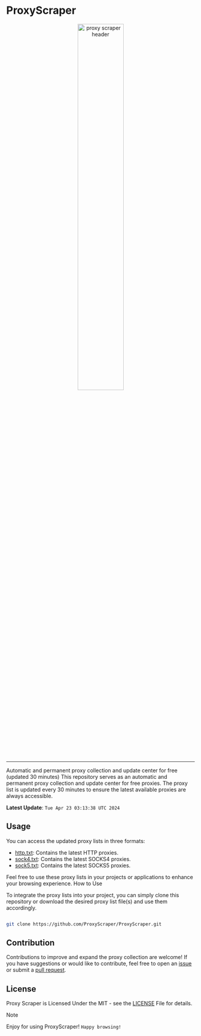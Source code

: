 
# ProxyScraper


<div style="text-align: center; pedding: 6px; margin: 6px;">
    <a href="#" title="Proxy Scraper Download Free Proxy List">
        <img src="https://raw.githubusercontent.com/ProxyScraper/ProxyScraper/main/.github/workflows/Proxy-Scraper.png" alt="proxy scraper header" style="width: 50%;">
    </a>
</div>

---

Automatic and permanent proxy collection and update center for free (updated 30 minutes)
This repository serves as an automatic and permanent proxy collection and update center for free proxies. The proxy list is updated every 30 minutes to ensure the latest available proxies are always accessible.



**Latest Update**: `Tue Apr 23 03:13:38 UTC 2024`

















































































































































































































































































































































































































































































































































































































































































































































































































































































































































































































































































































































































































































































































































































































































































































































































































































































































































































































































































































































































































































































































































































































































































































































































































































































































































































































































































































































































































































































































































































































































































## Usage


You can access the updated proxy lists in three formats:

- [http.txt](): Contains the latest HTTP proxies.
- [sock4.txt](): Contains the latest SOCKS4 proxies.
- [sock5.txt](): Contains the latest SOCKS5 proxies.


Feel free to use these proxy lists in your projects or applications to enhance your browsing experience.
How to Use

To integrate the proxy lists into your project, you can simply clone this repository or download the desired proxy list file(s) and use them accordingly.

```bash

git clone https://github.com/ProxyScraper/ProxyScraper.git
```


## Contribution


Contributions to improve and expand the proxy collection are welcome! If you have suggestions or would like to contribute, feel free to open an [issue](https://github.com/ProxyScraper/ProxyScraper/issues 'issues') or submit a [pull request](https://github.com/ProxyScraper/ProxyScraper/pulls 'pull request').


## License

Proxy Scraper is Licensed Under the MIT - see the [LICENSE](https://github.com/ProxyScraper/ProxyScraper/blob/main/LICENSE 'License') File for details.



>[!NOTE]
>Enjoy for using ProxyScraper! `Happy browsing!`

